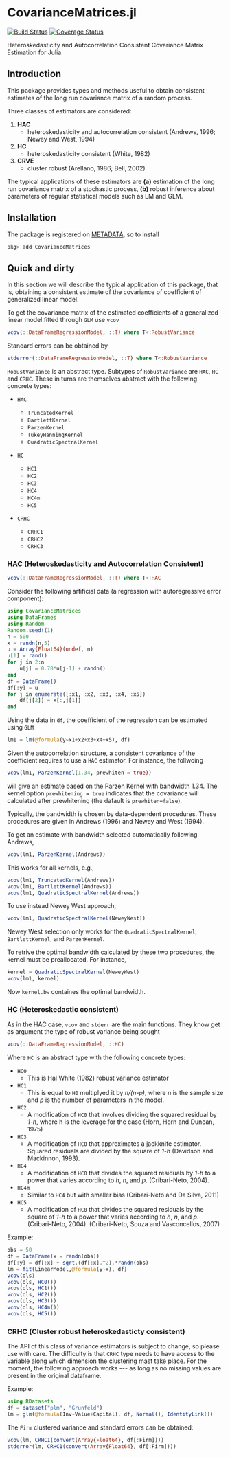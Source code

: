 # CovarianceMatrices.jl

[![Build Status](https://travis-ci.org/gragusa/CovarianceMatrices.jl.svg?branch=master)](https://travis-ci.org/gragusa/CovarianceMatrices.jl)
[![Coverage Status](https://coveralls.io/repos/gragusa/CovarianceMatrices.jl/badge.svg?branch=master&service=github)](https://coveralls.io/github/gragusa/CovarianceMatrices.jl?branch=master)

Heteroskedasticity and Autocorrelation Consistent Covariance Matrix Estimation for Julia.

## Introduction

This package provides types and methods useful to obtain consistent estimates of the long run covariance matrix of a random process.

Three classes of estimators are considered:

1. **HAC** 
    - heteroskedasticity and autocorrelation consistent (Andrews, 1996; Newey and West, 1994)
2. **HC**  
    - heteroskedasticity consistent (White, 1982)
3. **CRVE** 
    - cluster robust (Arellano, 1986; Bell, 2002)

The typical applications of these estimators are __(a)__ estimation of the long run covariance matrix of a stochastic process, __(b)__ robust inference about parameters of regular statistical models such as LM and GLM.


## Installation

The package is registered on [METADATA](http::/github.com/JuliaLang/METADATA.jl), so to install
```julia
pkg> add CovarianceMatrices
```

## Quick and dirty

In this section we will describe the typical application of this package, that is, obtaining a consistent estimate of the covariance of coefficient of generalized linear model. 

To get the covariance matrix of the estimated coefficients of a generalized linear model fitted through `GLM` use `vcov`

```julia
vcov(::DataFrameRegressionModel, ::T) where T<:RobustVariance
```
Standard errors can be obtained by 
```julia
stderror(::DataFrameRegressionModel, ::T) where T<:RobustVariance
```

`RobustVariance` is an abstract type. Subtypes of `RobustVariance` are `HAC`, `HC` and `CRHC`. These in turns are themselves abstract with the following concrete types:

- `HAC`
    - `TruncatedKernel`
    - `BartlettKernel`
    - `ParzenKernel`
    - `TukeyHanningKernel`
    - `QuadraticSpectralKernel `

- `HC`
    - `HC1`
    - `HC2`
    - `HC3`
    - `HC4`
    - `HC4m`
    - `HC5`

- `CRHC`
    - `CRHC1`
    - `CRHC2`
    - `CRHC3`


### HAC (Heteroskedasticity and Autocorrelation Consistent)

```julia
vcov(::DataFrameRegressionModel, ::T) where T<:HAC
```

Consider the following artificial data (a regression with autoregressive error component):
```julia
using CovarianceMatrices
using DataFrames
using Random
Random.seed!(1)
n = 500
x = randn(n,5)
u = Array{Float64}(undef, n)
u[1] = rand()
for j in 2:n
    u[j] = 0.78*u[j-1] + randn()
end
df = DataFrame()
df[:y] = u
for j in enumerate([:x1, :x2, :x3, :x4, :x5])
    df[j[2]] = x[:,j[1]]
end
```

Using the data in `df`, the coefficient of the regression can be estimated using `GLM`

```julia
lm1 = lm(@formula(y~x1+x2+x3+x4+x5), df)
```

Given the autocorrelation structure, a consistent covariance of the coefficient requires to use a `HAC` estimator. For instance, the follwoing
```julia
vcov(lm1, ParzenKernel(1.34, prewhiten = true))
```
will give an estimate based on the Parzen Kernel with bandwidth 1.34. The kernel option `prewhitening = true` indicates that the covariance will calculated after prewhitening (the dafault is `prewhiten=false`). 

Typically, the bandwidth is chosen by data-dependent procedures. These procedures are given in Andrews (1996) and Newey and West (1994). 

To get an estimate with bandwidth selected automatically following Andrews, 
```julia
vcov(lm1, ParzenKernel(Andrews))
```
This works for all kernels, e.g.,
```julia
vcov(lm1, TruncatedKernel(Andrews))
vcov(lm1, BartlettKernel(Andrews))
vcov(lm1, QuadraticSpectralKernel(Andrews))
```

To use instead Newey West approach, 
```julia
vcov(lm1, QuadraticSpectralKernel(NeweyWest))
```
Newey West selection only works for the `QuadraticSpectralKernel`, `BartlettKernel`, and `ParzenKernel`. 

To retrive the optimal bandwidth calculated by these two procedures, the kernel must be preallocated. For instance,
```julia
kernel = QuadraticSpectralKernel(NeweyWest)
vcov(lm1, kernel)
```
Now `kernel.bw` containes the optimal bandwidth. 


### HC (Heteroskedastic consistent)

As in the HAC case, `vcov` and `stderr` are the main functions. They know get as argument the type of robust variance being sought
```julia
vcov(::DataFrameRegressionModel, ::HC)
```
Where `HC` is an abstract type with the following concrete types:

- `HC0`
    - This is Hal White (1982) robust variance estimator
- `HC1`
    - This is equal to `H0` multiplyed it by _n/(n-p)_, where n is the sample size and _p_ is the number of parameters in the model.
- `HC2`
    - A modification of `HC0` that involves dividing the squared residual by _1-h_, where h is the leverage for the case (Horn, Horn and Duncan, 1975)
- `HC3`
    - A modification of `HC0` that approximates a jackknife estimator. Squared residuals are divided by the square of _1-h_ (Davidson and Mackinnon, 1993).
- `HC4`
    - A modification of `HC0` that divides the squared residuals by _1-h_ to a power that varies according to _h_, _n_, and _p_. (Cribari-Neto, 2004).
- `HC4m`
    - Similar to `HC4` but with smaller bias (Cribari-Neto and Da Silva, 2011)
- `HC5`
    - A modification of `HC0` that divides the squared residuals by the square of _1-h_ to a power that varies according to _h_, _n_, and _p_. (Cribari-Neto, 2004). (Cribari-Neto, Souza and Vasconcellos, 2007)

Example:

```julia
obs = 50
df = DataFrame(x = randn(obs))
df[:y] = df[:x] + sqrt.(df[:x].^2).*randn(obs)
lm = fit(LinearModel,@formula(y~x), df)
vcov(ols)
vcov(ols, HC0())
vcov(ols, HC1())
vcov(ols, HC2())
vcov(ols, HC3())
vcov(ols, HC4m())
vcov(ols, HC5())
```


### CRHC (Cluster robust heteroskedasticty consistent)
The API of this class of variance estimators is subject to change, so please use with care. The difficulty is that `CRHC` type needs to have access to the variable along which dimension the clustering mast take place. For the moment, the following approach works --- as long as no missing values are present in the original dataframe.

Example:

```julia
using RDatasets
df = dataset("plm", "Grunfeld")
lm = glm(@formula(Inv~Value+Capital), df, Normal(), IdentityLink())
```

The `Firm` clustered variance and standard errors can be obtained: 

```julia
vcov(lm, CRHC1(convert(Array{Float64}, df[:Firm])))
stderror(lm, CRHC1(convert(Array{Float64}, df[:Firm])))
```
